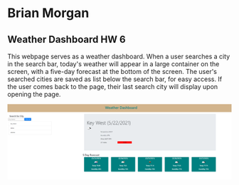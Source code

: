 # Brian Morgan
##  Weather Dashboard HW 6

This webpage serves as a weather dashboard. When a user searches a city in the search bar, today's weather will appear in a large container on the screen, with a five-day forecast at the bottom of the screen. The user's searched cities are saved as list below the search bar, for easy access. If the user comes back to the page, their last search city will display upon opening the page.

![alt text](wdb.png)